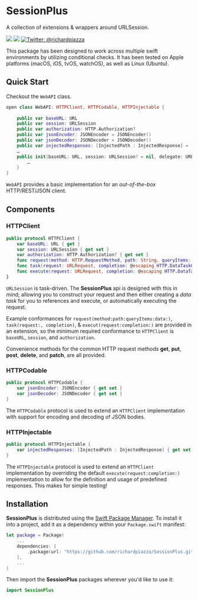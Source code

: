 # SessionPlus

A collection of extensions &amp; wrappers around URLSession.

<p>
 <img src="https://github.com/richardpiazza/SessionPlus/workflows/Swift/badge.svg?branch=main" />
 <img src="https://img.shields.io/badge/Swift-5.2-orange.svg" />
 <a href="https://twitter.com/richardpiazza">
 <img src="https://img.shields.io/badge/twitter-@richardpiazza-blue.svg?style=flat" alt="Twitter: @richardpiazza" />
 </a>
</p>

This package has been designed to work across multiple swift environments by utilizing conditional checks. It has been tested on Apple platforms (macOS, iOS, tvOS, watchOS), as well as Linux (Ubuntu).

## Quick Start

Checkout the `WebAPI` class.

```swift
open class WebAPI: HTTPClient, HTTPCodable, HTTPInjectable {
    
    public var baseURL: URL
    public var session: URLSession
    public var authorization: HTTP.Authorization?
    public var jsonEncoder: JSONEncoder = JSONEncoder()
    public var jsonDecoder: JSONDecoder = JSONDecoder()
    public var injectedResponses: [InjectedPath : InjectedResponse] = [:]
    …
    public init(baseURL: URL, session: URLSession? = nil, delegate: URLSessionDelegate? = nil) {
        …
    }
}
```

`WebAPI` provides a basic implementation for an _out-of-the-box_ HTTP/REST/JSON client.

## Components

### HTTPClient

```swift
public protocol HTTPClient {
    var baseURL: URL { get }
    var session: URLSession { get set }
    var authorization: HTTP.Authorization? { get set }
    func request(method: HTTP.RequestMethod, path: String, queryItems: [URLQueryItem]?, data: Data?) throws -> URLRequest
    func task(request: URLRequest, completion: @escaping HTTP.DataTaskCompletion) throws -> URLSessionDataTask
    func execute(request: URLRequest, completion: @escaping HTTP.DataTaskCompletion)
}
```

`URLSession` is task-driven. The **SessionPlus** api is designed with this in mind; allowing you to construct your request and then either creating a _data task_ for you to references and execute, or automatically executing the request.

Example conformances for `request(method:path:queryItems:data:)`, `task(request:, completion)`, & `execut(request:completion:)` are provided in an extension, so the minimum required conformance to `HTTPClient` is `baseURL`, `session`, and `authorization`.

Convenience methods for the common HTTP request methods **get**, **put**, **post**, **delete**, and **patch**, are all provided.

### HTTPCodable

```swift
public protocol HTTPCodable {
    var jsonEncoder: JSONEncoder { get set }
    var jsonDecoder: JSONDecoder { get set }
}
```

The `HTTPCodable` protocol is used to extend an `HTTPClient` implementation with support for encoding and decoding of JSON bodies.

### HTTPInjectable

```swift
public protocol HTTPInjectable {
    var injectedResponses: [InjectedPath : InjectedResponse] { get set }
}
```

The `HTTPInjectable` protocol is used to extend an `HTTPClient` implementation by overriding the default `execute(request:completion:)` implementation to allow for the definition and usage of predefined responses. This makes for simple testing!

## Installation

**SessionPlus** is distributed using the [Swift Package Manager](https://swift.org/package-manager). 
To install it into a project, add it as a dependency within your `Package.swift` manifest:

```swift
let package = Package(
    ...
    dependencies: [
        .package(url: "https://github.com/richardpiazza/SessionPlus.git", .upToNextMinor(from: "1.1.0")
    ],
    ...
)
```

Then import the **SessionPlus** packages wherever you'd like to use it:

```swift
import SessionPlus
```
